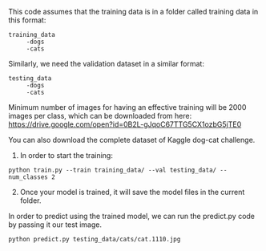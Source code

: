 This code assumes that the training data is in a folder called training data in this format:
```
training_data
     -dogs
     -cats
```

Similarly, we need the validation dataset in a similar format:
```
testing_data
     -dogs
     -cats
```

Minimum number of images for having an effective training will be 2000 images per class, which can be downloaded from here: 
https://drive.google.com/open?id=0B2L-gJqoC67TTG5CX1ozbG5jTE0

You can also download the complete dataset of Kaggle dog-cat challenge. 

1. In order to start the training: 
```
python train.py --train training_data/ --val testing_data/ --num_classes 2
```

2. Once your model is trained, it will save the model files in the current folder. 

In order to predict using the trained model, we can run the predict.py code by passing it our test image. 
```
python predict.py testing_data/cats/cat.1110.jpg
```


